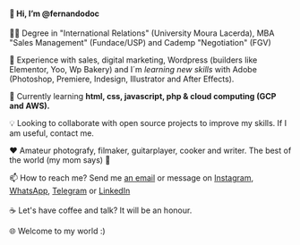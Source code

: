  <h4>👋 Hi, I’m @fernandodoc</h4>
 
 👨‍🎓 Degree in "International Relations" (University Moura Lacerda), MBA "Sales Management" (Fundace/USP) and Cademp "Negotiation" (FGV)
  
 👀 Experience with sales, digital marketing, Wordpress (builders like Elementor, Yoo, Wp Bakery) and I´m <em> learning new skills</em> with Adobe (Photoshop, Premiere, Indesign, Illustrator and After Effects).<br>
 
 🌱 Currently learning <strong> html, css, javascript, php & cloud computing (GCP and AWS). </strong><br> 
 
 💡 Looking to collaborate with open source projects to improve my skills. If I am useful, contact me. <br>
 
 ❤️ Amateur photografy, filmaker, guitarplayer, cooker and writer. The best of the world (my mom says) 🤣
 
 📫 How to reach me? Send me <a href="mailto:fernando@lidere360ads.com">an email</a> or message on <a href="https://www.instagram.com/fernandodoc7/" target="_blank">Instagram</a>, <a href="https://wa.me/5516981180180" target="_blank">WhatsApp</a>, <a href="https://t.me/FernandoConsultorProfessor" target="_blank">Telegram</a> or <a href="https://www.linkedin.com/in/fernandodoc/" target="_blank">LinkedIn</a><br> 
 <br>
 ☕ Let's have coffee and talk? It will be an honour.
 
 🌐 Welcome to my world :)

<!---
fernandodoc/fernandodoc is a ✨ special ✨ repository because its `README.md` (this file) appears on your GitHub profile.
You can click the Preview link to take a look at your changes.


--->


